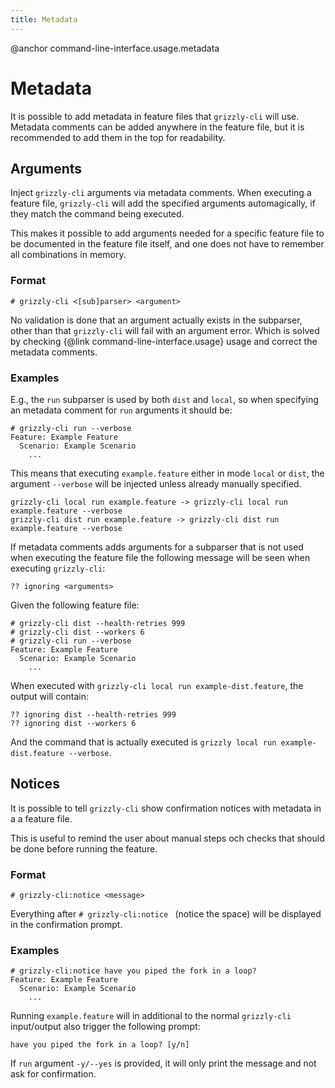 ```yaml
---
title: Metadata
---
```

@anchor command-line-interface.usage.metadata
# Metadata

It is possible to add metadata in feature files that `grizzly-cli` will use. Metadata comments can be added anywhere in the feature file, but
it is recommended to add them in the top for readability.

## Arguments

Inject `grizzly-cli` arguments via metadata comments.
When executing a feature file, `grizzly-cli` will add the specified arguments automagically, if they match the command being executed.

This makes it possible to add arguments needed for a specific feature file to be documented in the feature file itself, and one does not
have to remember all combinations in memory.

### Format

``` gherkin
# grizzly-cli <[sub]parser> <argument>
```

No validation is done that an argument actually exists in the subparser, other than that `grizzly-cli` will fail with an argument error.
Which is solved by checking {@link command-line-interface.usage} usage and correct the metadata comments.

### Examples

E.g., the `run` subparser is used by both `dist` and `local`, so when specifying an metadata comment for `run` arguments it should be:

``` gherkin title="example.feature"
# grizzly-cli run --verbose
Feature: Example Feature
  Scenario: Example Scenario
    ...
```

This means that executing `example.feature` either in mode `local` or `dist`, the argument `--verbose` will be injected unless already manually specified.

``` plain
grizzly-cli local run example.feature -> grizzly-cli local run example.feature --verbose
grizzly-cli dist run example.feature -> grizzly-cli dist run example.feature --verbose
```

If metadata comments adds arguments for a subparser that is not used when executing the feature file the following message will be seen when executing
`grizzly-cli`:

``` plain
?? ignoring <arguments>
```

Given the following feature file:

``` gherkin title="example-dist.feature"
# grizzly-cli dist --health-retries 999
# grizzly-cli dist --workers 6
# grizzly-cli run --verbose
Feature: Example Feature
  Scenario: Example Scenario
    ...
```

When executed with `grizzly-cli local run example-dist.feature`, the output will contain:

``` plain
?? ignoring dist --health-retries 999
?? ignoring dist --workers 6
```

And the command that is actually executed is `grizzly local run example-dist.feature --verbose`.

## Notices

It is possible to tell `grizzly-cli` show confirmation notices with metadata in a a feature file.

This is useful to remind the user about manual steps och checks that should be done before running the feature.

### Format

``` gherkin
# grizzly-cli:notice <message>
```

Everything after `# grizzly-cli:notice ` (notice the space) will be displayed in the confirmation prompt.

### Examples

``` gherkin title="example.feature"
# grizzly-cli:notice have you piped the fork in a loop?
Feature: Example Feature
  Scenario: Example Scenario
    ...
```

Running `example.feature` will in additional to the normal `grizzly-cli` input/output also trigger the following prompt:

``` plain
have you piped the fork in a loop? [y/n]
```

If `run` argument `-y/--yes` is provided, it will only print the message and not ask for confirmation.

